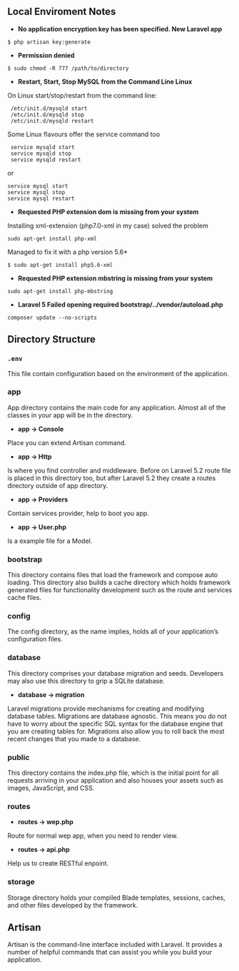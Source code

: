 
## Local Enviroment Notes

* **No application encryption key has been specified. New Laravel app**

```
$ php artisan key:generate
```

* **Permission denied**

```
$ sudo chmod -R 777 /path/to/directory
```

* **Restart, Start, Stop MySQL from the Command Line Linux**

On Linux start/stop/restart from the command line:

```
 /etc/init.d/mysqld start
 /etc/init.d/mysqld stop
 /etc/init.d/mysqld restart
```

Some Linux flavours offer the service command too

```
 service mysqld start
 service mysqld stop
 service mysqld restart
```

or

```
service mysql start
service mysql stop
service mysql restart
```

* **Requested PHP extension dom is missing from your system**

Installing xml-extension (php7.0-xml in my case) solved the problem

```
sudo apt-get install php-xml
```

Managed to fix it with a php version 5.6*

```
$ sudo apt-get install php5.6-xml
```

* **Requested PHP extension mbstring is missing from your system**

```
sudo apt-get install php-mbstring 
```

* **Laravel 5 Failed opening required bootstrap/../vendor/autoload.php**

```
composer update --no-scripts
```

## Directory Structure

### `.env` 

This file contain configuration based on the environment of the application.

### app

App directory contains the main code for any application. Almost all of the classes in your app will be in the directory.

* **app -> Console**

Place you can extend Artisan command.

* **app -> Http**

Is where you find controller and middleware. Before on Laravel 5.2 route file is placed in this directory too, but after Laravel 5.2 they create a routes directory outside of app directory.

* **app -> Providers**

Contain services provider, help to boot you app.

* **app -> User.php**

Is a example file for a Model.

### bootstrap

This directory contains files that load the framework and compose auto loading. This directory also builds a cache directory which holds framework generated files for functionality development such as the route and services cache files.

### config

The config directory, as the name implies, holds all of your application’s configuration files.

### database

This directory comprises your database migration and seeds. Developers may also use this directory to grip a SQLite database.

* **database -> migration**

Laravel migrations provide mechanisms for creating and modifying database tables. Migrations are database agnostic. This means you do not have to worry about the specific SQL syntax for the database engine that you are creating tables for. Migrations also allow you to roll back the most recent changes that you made to a database.

### public

This directory contains the index.php file, which is the initial point for all requests arriving in your application and also houses your assets such as images, JavaScript, and CSS.

### routes

* **routes -> wep.php**

Route for normal wep app, when you need to render view.

* **routes -> api.php**

Help us to create RESTful enpoint.

### storage

Storage directory holds your compiled Blade templates, sessions, caches, and other files developed by the framework.

## Artisan

Artisan is the command-line interface included with Laravel. It provides a number of helpful commands that can assist you while you build your application.
